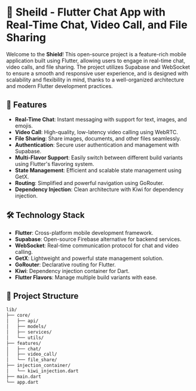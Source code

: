 # 📱 Sheild - Flutter Chat App with Real-Time Chat, Video Call, and File Sharing

Welcome to the **Shield**! This open-source project is a feature-rich mobile application built using Flutter, allowing users to engage in real-time chat, video calls, and file sharing. The project utilizes Supabase and WebSocket to ensure a smooth and responsive user experience, and is designed with scalability and flexibility in mind, thanks to a well-organized architecture and modern Flutter development practices.

## 🎯 Features

- **Real-Time Chat**: Instant messaging with support for text, images, and emojis.
- **Video Call**: High-quality, low-latency video calling using WebRTC.
- **File Sharing**: Share images, documents, and other files seamlessly.
- **Authentication**: Secure user authentication and management with Supabase.
- **Multi-Flavor Support**: Easily switch between different build variants using Flutter's flavoring system.
- **State Management**: Efficient and scalable state management using GetX.
- **Routing**: Simplified and powerful navigation using GoRouter.
- **Dependency Injection**: Clean architecture with Kiwi for dependency injection.

## 🛠️ Technology Stack

- **Flutter**: Cross-platform mobile development framework.
- **Supabase**: Open-source Firebase alternative for backend services.
- **WebSocket**: Real-time communication protocol for chat and video calling.
- **GetX**: Lightweight and powerful state management solution.
- **GoRouter**: Declarative routing for Flutter.
- **Kiwi**: Dependency injection container for Dart.
- **Flutter Flavors**: Manage multiple build variants with ease.

## 📂 Project Structure

```bash
lib/
├── core/
│   ├── api/
│   ├── models/
│   ├── services/
│   └── utils/
├── features/
│   ├── chat/
│   ├── video_call/
│   └── file_share/
├── injection_container/
│   └── kiwi_injection.dart
├── main.dart
└── app.dart
